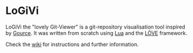 # LoGiVi

LoGiVi the "lovely Git-Viewer" is a git-repository visualisation tool inspired by [Gource](https://code.google.com/p/gource/). It was written from scratch using [Lua](http://www.lua.org/) and the [LÖVE](https://love2d.org/) framework.

Check the [wiki](https://bitbucket.org/rmcode/logivi/wiki/Home) for instructions and further information.